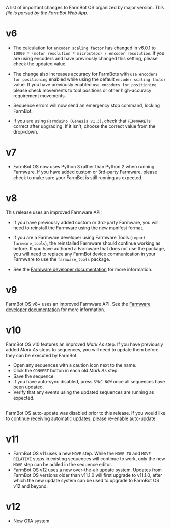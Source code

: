 A list of important changes to FarmBot OS organized by major version.
_This file is parsed by the FarmBot Web App._

# v6

* The calculation for `encoder scaling factor` has changed in v6.0.1 to `10000 * (motor resolution * microsteps) / encoder resolution`. If you are using encoders and have previously changed this setting, please check the updated value.

* The change also increases accuracy for FarmBots with `use encoders for positioning` enabled while using the default `encoder scaling factor` value. If you have previously enabled `use encoders for positioning`  please check movements to tool positions or other high-accuracy requirement movements.

* Sequence errors will now send an emergency stop command, locking FarmBot.

* If you are using `Farmduino (Genesis v1.3)`, check that `FIRMWARE` is correct after upgrading. If it isn't, choose the correct value from the drop-down.

# v7

* FarmBot OS now uses Python 3 rather than Python 2 when running Farmware. If you have added custom or 3rd-party Farmware, please check to make sure your FarmBot is still running as expected.

# v8

This release uses an improved Farmware API:
<br>
* If you have previously added custom or 3rd-party Farmware, you will need to reinstall the Farmware using the new manifest format.

* If you are a Farmware developer using Farmware Tools (`import farmware_tools`), the reinstalled Farmware should continue working as before. If you have authored a Farmware that does not use the package, you will need to replace any FarmBot device communication in your Farmware to use the `farmware_tools` package.

* See the [Farmware developer documentation](https://developer.farm.bot/docs/farmware) for more information.

# v9

FarmBot OS v8+ uses an improved Farmware API. See the [Farmware developer documentation](https://developer.farm.bot/docs/farmware) for more information.

# v10

FarmBot OS v10 features an improved *Mark As* step. If you have previously added *Mark As* steps to sequences, you will need to update them before they can be executed by FarmBot:
* Open any sequences with a caution icon next to the name.
* Click the `CONVERT` button in each old *Mark As* step.
* Save the sequence.
* If you have auto-sync disabled, press `SYNC NOW` once all sequences have been updated.
* Verify that any events using the updated sequences are running as expected.
<br>
FarmBot OS auto-update was disabled prior to this release. If you would like to continue receiving automatic updates, please re-enable auto-update.

# v11

* FarmBot OS v11 uses a new `MOVE` step. While the `MOVE TO` and `MOVE RELATIVE` steps in existing sequences will continue to work, only the new `MOVE` step can be added in the sequence editor.
* FarmBot OS v12 uses a new over-the-air update system. Updates from FarmBot OS versions older than v11.1.0 will first upgrade to v11.1.0, after which the new update system can be used to upgrade to FarmBot OS v12 and beyond.

# v12

 * New OTA system
